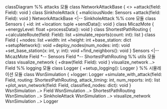classDiagram
    %% attacks 모듈
    class NetworkAttackBase {
        <<abstract>>
        +attack(field: Field): void
    }
    class SinkholeAttack {
        +maliciousNode: Sensors
        +attack(field: Field): void
    }
    NetworkAttackBase <|-- SinkholeAttack
    %% core 모듈
    class Sensors {
        +id: int
        +location: tuple
        +sendData(): void
    }
    class MicazMote {
        +energyLevel: float
        +processData(): void
    }
    class ShortestPathRouting {
        +calculateRoute(field: Field): list
        +simulate_reports(count: int): list
    }
    class Field {
        +nodes: list
        +width: int
        +height: int
        +base_station: dict
        +setupNetwork(): void
        +deploy_nodes(num_nodes: int): void
        +set_base_station(x: int, y: int): void
        +find_neighbors(): void
    }
    Sensors <|-- MicazMote
    Field *-- Sensors
    Field *-- ShortestPathRouting
    %% utils 모듈
    class visualize_network {
        +draw(field: Field): void
    }
    visualize_network ..> Field
    %% logging 모듈
    class Logger {
        +setup_logging(): Logger
    }
    %% 시뮬레이션 모듈
    class WsnSimulation {
        +logger: Logger
        +simulate_with_attack(field: Field, routing: ShortestPathRouting, attack_timing: int, num_reports: int): list
        +plot_wsn_network(field: Field, classified_nodes: dict): void
    }
    WsnSimulation ..> Field
    WsnSimulation ..> ShortestPathRouting
    WsnSimulation ..> SinkholeAttack
    WsnSimulation ..> visualize_network
    WsnSimulation ..> Logger